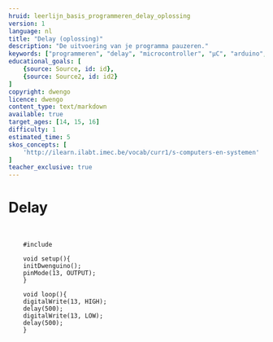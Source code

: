 ```yaml
---
hruid: leerlijn_basis_programmeren_delay_oplossing
version: 1
language: nl
title: "Delay (oplossing)"
description: "De uitvoering van je programma pauzeren."
keywords: ["programmeren", "delay", "microcontroller", "µC", "arduino", "dwenguino"]
educational_goals: [
    {source: Source, id: id}, 
    {source: Source2, id: id2}
]
copyright: dwengo
licence: dwengo
content_type: text/markdown
available: true
target_ages: [14, 15, 16]
difficulty: 1
estimated_time: 5
skos_concepts: [
    'http://ilearn.ilabt.imec.be/vocab/curr1/s-computers-en-systemen'
]
teacher_exclusive: true
---
```


# Delay

<pre>
    <code class="language-cpp">
    
    #include <Dwenguino.h>

    void setup(){
    initDwenguino();
    pinMode(13, OUTPUT);
    }

    void loop(){
    digitalWrite(13, HIGH);
    delay(500);
    digitalWrite(13, LOW);
    delay(500);
    }
    </code>
</pre> 